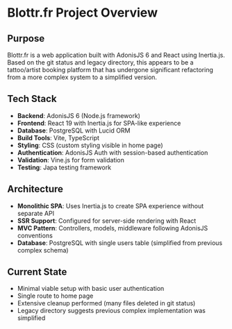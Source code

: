 # Blottr.fr Project Overview

## Purpose
Blottr.fr is a web application built with AdonisJS 6 and React using Inertia.js. Based on the git status and legacy directory, this appears to be a tattoo/artist booking platform that has undergone significant refactoring from a more complex system to a simplified version.

## Tech Stack
- **Backend**: AdonisJS 6 (Node.js framework)
- **Frontend**: React 19 with Inertia.js for SPA-like experience
- **Database**: PostgreSQL with Lucid ORM
- **Build Tools**: Vite, TypeScript
- **Styling**: CSS (custom styling visible in home page)
- **Authentication**: AdonisJS Auth with session-based authentication
- **Validation**: Vine.js for form validation
- **Testing**: Japa testing framework

## Architecture
- **Monolithic SPA**: Uses Inertia.js to create SPA experience without separate API
- **SSR Support**: Configured for server-side rendering with React
- **MVC Pattern**: Controllers, models, middleware following AdonisJS conventions
- **Database**: PostgreSQL with single users table (simplified from previous complex schema)

## Current State
- Minimal viable setup with basic user authentication
- Single route to home page
- Extensive cleanup performed (many files deleted in git status)
- Legacy directory suggests previous complex implementation was simplified